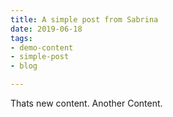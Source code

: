 ```yaml
---
title: A simple post from Sabrina
date: 2019-06-18
tags:
- demo-content
- simple-post
- blog

---
```

Thats new content. Another Content.